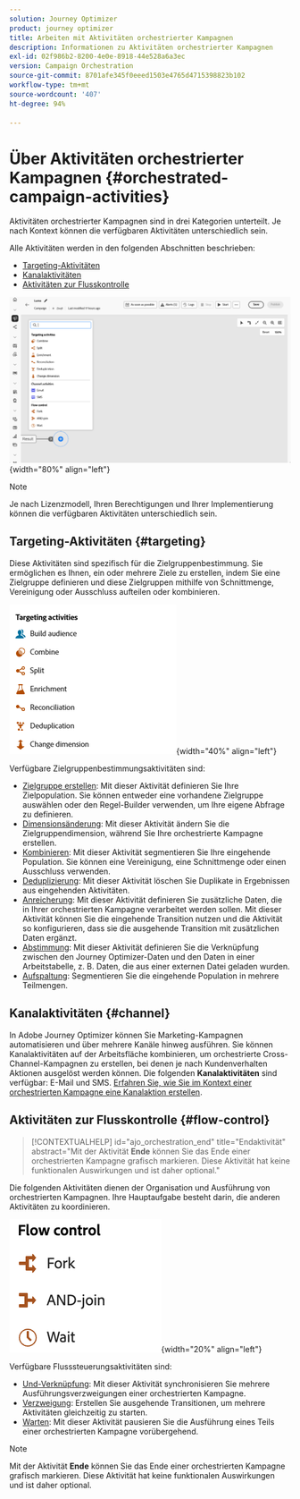 ```yaml
---
solution: Journey Optimizer
product: journey optimizer
title: Arbeiten mit Aktivitäten orchestrierter Kampagnen
description: Informationen zu Aktivitäten orchestrierter Kampagnen
exl-id: 02f986b2-8200-4e0e-8918-44e528a6a3ec
version: Campaign Orchestration
source-git-commit: 8701afe345f0eeed1503e4765d4715398823b102
workflow-type: tm+mt
source-wordcount: '407'
ht-degree: 94%

---
```



# Über Aktivitäten orchestrierter Kampagnen {#orchestrated-campaign-activities}

Aktivitäten orchestrierter Kampagnen sind in drei Kategorien unterteilt. Je nach Kontext können die verfügbaren Aktivitäten unterschiedlich sein.

Alle Aktivitäten werden in den folgenden Abschnitten beschrieben:

* [Targeting-Aktivitäten](#targeting)
* [Kanalaktivitäten](#channel)
* [Aktivitäten zur Flusskontrolle](#flow-control)

![Liste der auf der Arbeitsfläche verfügbaren Aktivitäten](../assets/orchestrated-activities.png){width="80%" align="left"}


>[!NOTE]
>
>Je nach Lizenzmodell, Ihren Berechtigungen und Ihrer Implementierung können die verfügbaren Aktivitäten unterschiedlich sein.

## Targeting-Aktivitäten {#targeting}

Diese Aktivitäten sind spezifisch für die Zielgruppenbestimmung. Sie ermöglichen es Ihnen, ein oder mehrere Ziele zu erstellen, indem Sie eine Zielgruppe definieren und diese Zielgruppen mithilfe von Schnittmenge, Vereinigung oder Ausschluss aufteilen oder kombinieren.

![Liste der Targeting-Aktivitäten](../assets/targeting-activities.png){width="40%" align="left"}

Verfügbare Zielgruppenbestimmungsaktivitäten sind:

* [Zielgruppe erstellen](build-audience.md): Mit dieser Aktivität definieren Sie Ihre Zielpopulation. Sie können entweder eine vorhandene Zielgruppe auswählen oder den Regel-Builder verwenden, um Ihre eigene Abfrage zu definieren.
* [Dimensionsänderung](change-dimension.md): Mit dieser Aktivität ändern Sie die Zielgruppendimension, während Sie Ihre orchestrierte Kampagne erstellen.
* [Kombinieren](combine.md): Mit dieser Aktivität segmentieren Sie Ihre eingehende Population. Sie können eine Vereinigung, eine Schnittmenge oder einen Ausschluss verwenden.
* [Deduplizierung](deduplication.md): Mit dieser Aktivität löschen Sie Duplikate in Ergebnissen aus eingehenden Aktivitäten.
* [Anreicherung](enrichment.md): Mit dieser Aktivität definieren Sie zusätzliche Daten, die in Ihrer orchestrierten Kampagne verarbeitet werden sollen. Mit dieser Aktivität können Sie die eingehende Transition nutzen und die Aktivität so konfigurieren, dass sie die ausgehende Transition mit zusätzlichen Daten ergänzt.
* [Abstimmung](reconciliation.md): Mit dieser Aktivität definieren Sie die Verknüpfung zwischen den Journey Optimizer-Daten und den Daten in einer Arbeitstabelle, z. B. Daten, die aus einer externen Datei geladen wurden.
* [Aufspaltung](split.md): Segmentieren Sie die eingehende Population in mehrere Teilmengen.

## Kanalaktivitäten {#channel}

In Adobe Journey Optimizer können Sie Marketing-Kampagnen automatisieren und über mehrere Kanäle hinweg ausführen. Sie können Kanalaktivitäten auf der Arbeitsfläche kombinieren, um orchestrierte Cross-Channel-Kampagnen zu erstellen, bei denen je nach Kundenverhalten Aktionen ausgelöst werden können. Die folgenden **Kanalaktivitäten** sind verfügbar: E-Mail und SMS. [Erfahren Sie, wie Sie im Kontext einer orchestrierten Kampagne eine Kanalaktion erstellen](channels.md).

## Aktivitäten zur Flusskontrolle {#flow-control}

>[!CONTEXTUALHELP]
>id="ajo_orchestration_end"
>title="Endaktivität"
>abstract="Mit der Aktivität **Ende** können Sie das Ende einer orchestrierten Kampagne grafisch markieren. Diese Aktivität hat keine funktionalen Auswirkungen und ist daher optional."

Die folgenden Aktivitäten dienen der Organisation und Ausführung von orchestrierten Kampagnen. Ihre Hauptaufgabe besteht darin, die anderen Aktivitäten zu koordinieren.

![Liste der Aktivitäten zur Flusskontrolle](../assets/flow-control-activities.png){width="20%" align="left"}

Verfügbare Flusssteuerungsaktivitäten sind:

* [Und-Verknüpfung](and-join.md): Mit dieser Aktivität synchronisieren Sie mehrere Ausführungsverzweigungen einer orchestrierten Kampagne.
* [Verzweigung](fork.md): Erstellen Sie ausgehende Transitionen, um mehrere Aktivitäten gleichzeitig zu starten.
* [Warten](wait.md): Mit dieser Aktivität pausieren Sie die Ausführung eines Teils einer orchestrierten Kampagne vorübergehend.
  <!--* [Test](test.md): Enable transitions based on specified conditions.-->

>[!NOTE]
>Mit der Aktivität **Ende** können Sie das Ende einer orchestrierten Kampagne grafisch markieren. Diese Aktivität hat keine funktionalen Auswirkungen und ist daher optional.
